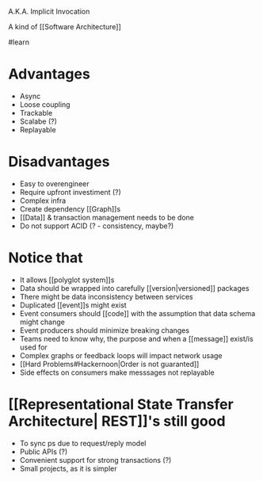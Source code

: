 A.K.A. Implicit Invocation

A kind of [[Software Architecture]]

#learn 

# Advantages

- Async
- Loose coupling
- Trackable
- Scalabe (?)
- Replayable

# Disadvantages

- Easy to overengineer
- Require upfront investiment (?)
- Complex infra
- Create dependency [[Graph]]s
- [[Data]] & transaction management needs to be done
- Do not support ACID (? - consistency, maybe?)

# Notice that

- It allows [[polyglot system]]s
- Data should be wrapped into carefully [[version|versioned]] packages
- There might be data inconsistency between services
- Duplicated [[event]]s might exist
- Event consumers should [[code]] with the assumption that data schema might change
- Event producers should minimize breaking changes
- Teams need to know why, the purpose and when a [[message]] exist/is used for
- Complex graphs or feedback loops will impact network usage
- [[Hard Problems#Hackernoon|Order is not guaranted]]
- Side effects on consumers make messsages not replayable

# [[Representational State Transfer Architecture| REST]]'s still good

- To sync ps due to request/reply model
- Public APIs (?)
- Convenient support for strong transactions (?)
- Small projects, as it is simpler